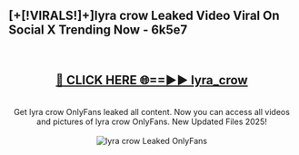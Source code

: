 <h2>[+[!VIRALS!]+]lyra crow Leaked Video Viral On Social X Trending Now - 6k5e7</h2>
<br>
<div align="center">
<h2><a href="https://libra.edu.pl?lyra_crow" rel="nofollow">🔴 CLICK HERE 🌐==►► lyra_crow</a></h2>
<br>
Get lyra crow OnlyFans leaked all content. Now you can access all videos and pictures of lyra crow OnlyFans. New Updated Files 2025!
<br>
<br>
<a href="https://libra.edu.pl?lyra_crow" rel="nofollow" data-target="animated-image.originalLink"><img src="https://i.ibb.co.com/WyWwxjT/player-gif2.gif" alt="lyra crow Leaked OnlyFans" style="max-width: 100%; display: inline-block;" data-target="animated-image.originalImage"></a>
</div>
<br>